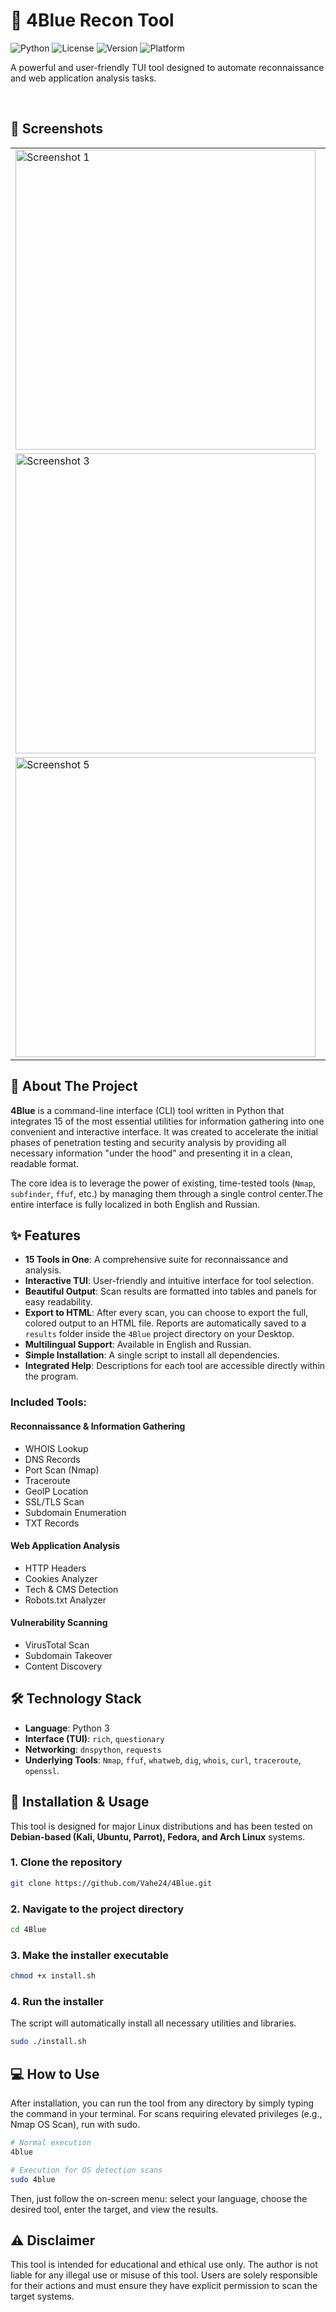 # 🔱 4Blue Recon Tool

![Python](https://img.shields.io/badge/Python-3.11+-blue?style=for-the-badge&logo=python)
![License](https://img.shields.io/badge/License-MIT-green?style=for-the-badge)
![Version](https://img.shields.io/badge/Version-1.1-orange?style=for-the-badge)
![Platform](https://img.shields.io/badge/Platform-Linux-black?style=for-the-badge&logo=linux)

A powerful and user-friendly TUI tool designed to automate reconnaissance and web application analysis tasks.

<br>

## 📸 Screenshots

<table>
  <tr>
    <td><img width="480"  alt="Screenshot 1" src="https://github.com/user-attachments/assets/c99880a0-d746-4493-8758-2de891d424fb"></td>
    <td><img width="480"  alt="Screenshot 2" src="https://github.com/user-attachments/assets/5ba7e821-189d-4d20-8122-3256505404be"></td>
  </tr>
  <tr>
    <td><img width="480"   alt="Screenshot 3" src="https://github.com/user-attachments/assets/b6ba36ec-8cc4-48dd-9ec4-ab3086934e3f"></td>
    <td><img width="480"  alt="Screenshot 4" src="https://github.com/user-attachments/assets/9a6249ad-d475-43d4-a0a9-8ae4f934e3fd"></td>
  </tr>
   <tr>
    <td><img width="480"   alt="Screenshot 5" src="https://github.com/user-attachments/assets/a9c867d0-7a83-41e0-90f5-ca0cb5c6519b"></td>
    <td><img width="480"  alt="Screenshot 6" src="https://github.com/user-attachments/assets/1a1a670c-ae2f-4cc4-bc18-5fcec8ad05a7"></td>
  </tr>
</table>

## 📖 About The Project

**4Blue** is a command-line interface (CLI) tool written in Python that integrates 15 of the most essential utilities for information gathering into one convenient and interactive interface. It was created to accelerate the initial phases of penetration testing and security analysis by providing all necessary information "under the hood" and presenting it in a clean, readable format.

The core idea is to leverage the power of existing, time-tested tools (`Nmap`, `subfinder`, `ffuf`, etc.) by managing them through a single control center.The entire interface is fully localized in both English and Russian.

## ✨ Features

* **15 Tools in One**: A comprehensive suite for reconnaissance and analysis.
* **Interactive TUI**: User-friendly and intuitive interface for tool selection.
* **Beautiful Output**: Scan results are formatted into tables and panels for easy readability.
* **Export to HTML**: After every scan, you can choose to export the full, colored output to an HTML file. Reports are automatically saved to a `results` folder inside the `4Blue` project directory on your Desktop.
* **Multilingual Support**: Available in English and Russian.
* **Simple Installation**: A single script to install all dependencies.
* **Integrated Help**: Descriptions for each tool are accessible directly within the program.

### Included Tools:

####  Reconnaissance & Information Gathering
* WHOIS Lookup
* DNS Records
* Port Scan (Nmap)
* Traceroute
* GeoIP Location
* SSL/TLS Scan
* Subdomain Enumeration
* TXT Records

#### Web Application Analysis
* HTTP Headers
* Cookies Analyzer
* Tech & CMS Detection
* Robots.txt Analyzer

#### Vulnerability Scanning
* VirusTotal Scan
* Subdomain Takeover
* Content Discovery

## 🛠️ Technology Stack

* **Language**: Python 3
* **Interface (TUI)**: `rich`, `questionary`
* **Networking**: `dnspython`, `requests`
* **Underlying Tools**: `Nmap`, `ffuf`, `whatweb`, `dig`, `whois`, `curl`, `traceroute`, `openssl`.

## 🚀 Installation & Usage

This tool is designed for major Linux distributions and has been tested on **Debian-based (Kali, Ubuntu, Parrot), Fedora, and Arch Linux** systems.

### 1. Clone the repository

```bash
git clone https://github.com/Vahe24/4Blue.git
```

### 2. Navigate to the project directory

```bash
cd 4Blue
```
### 3. Make the installer executable

```bash
chmod +x install.sh
```

### 4. Run the installer

The script will automatically install all necessary utilities and libraries.

```bash
sudo ./install.sh
```

## 💻 How to Use

After installation, you can run the tool from any directory by simply typing the command in your terminal. For scans requiring elevated privileges (e.g., Nmap OS Scan), run with sudo.

```bash
# Normal execution
4blue

# Execution for OS detection scans
sudo 4blue
```

Then, just follow the on-screen menu: select your language, choose the desired tool, enter the target, and view the results.

## ⚠️ Disclaimer

This tool is intended for educational and ethical use only. The author is not liable for any illegal use or misuse of this tool. Users are solely responsible for their actions and must ensure they have explicit permission to scan the target systems.

